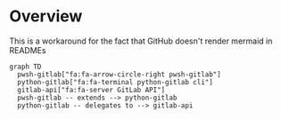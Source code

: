 # Overview

This is a workaround for the fact that GitHub doesn't render mermaid in READMEs

```mermaid
graph TD
  pwsh-gitlab["fa:fa-arrow-circle-right pwsh-gitlab"]
  python-gitlab["fa:fa-terminal python-gitlab cli"]
  gitlab-api["fa:fa-server GitLab API"]
  pwsh-gitlab -- extends --> python-gitlab
  python-gitlab -- delegates to --> gitlab-api
```
